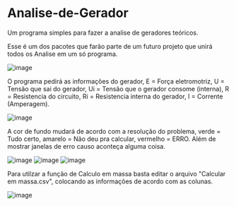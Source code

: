# Analise-de-Gerador
Um programa simples para fazer a analise de geradores teóricos.

Esse é um dos pacotes que farão parte de um futuro projeto que unirá todos os Analise em um só programa.

![image](https://cdn.discordapp.com/attachments/557208766970462278/741725798913802330/2020-08-08_15-30.png)

O programa pedirá as informações do gerador, E = Força eletromotriz, U = Tensão que sai do gerador, Ui = Tensão que o gerador consome (interna), R = Resistencia do circuito, Ri = Resistencia interna do gerador, I = Corrente (Amperagem).

![image](https://cdn.discordapp.com/attachments/557208766970462278/741726216293187594/unknown.png)

A cor de fundo mudará de acordo com a resolução do problema, verde = Tudo certo, amarelo = Não deu pra calcular, vermelho = ERRO. Além de mostrar janelas de erro causo aconteça alguma coisa.

![image](https://cdn.discordapp.com/attachments/748281395448774676/748281919279726662/unknown.png)
![image](https://cdn.discordapp.com/attachments/748281395448774676/748281796365385818/unknown.png)
![image](https://cdn.discordapp.com/attachments/748281395448774676/748282274725888101/unknown.png)

Para utilzar a função de Calculo em massa basta editar o arquivo "Calcular em massa.csv", colocando as informações de acordo com as colunas.

![image](https://cdn.discordapp.com/attachments/748281395448774676/748362376943894629/unknown.png)
